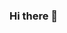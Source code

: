 ### Hi there 👋

<!--
**Monojit-Saha333/Monojit-Saha333** is a ✨ _special_ ✨ repository because its `README.md` (this file) appears on your GitHub profile.

Here are some ideas to get you started:

- 🔭 I’m currently working on ...
- 🌱 I’m currently learning ...Machine learning,Deep Learning,AI
- 👯 I’m looking to collaborate on ...python projects
- 🤔 I’m looking for help with ...ML,DL,NLP
- 💬 Ask me about ...anything you wish 
- 📫 How to reach me: ...
- 😄 Pronouns: ...
- ⚡ Fun fact: ...
-->
